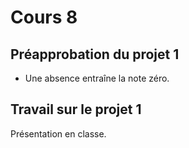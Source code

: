# Cours 8

## Préapprobation du projet 1
* Une absence entraîne la note zéro. 


## Travail sur le projet 1
Présentation en classe. 
